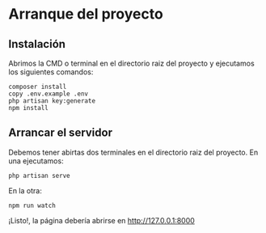 # Arranque del proyecto

## Instalación

Abrimos la CMD o terminal en el directorio raiz del proyecto y ejecutamos los siguientes comandos:
```
composer install
copy .env.example .env
php artisan key:generate
npm install
```

## Arrancar el servidor

Debemos tener abirtas dos terminales en el directorio raiz del proyecto.
En una ejecutamos: 
```
php artisan serve
```

En la otra:
```
npm run watch
```

¡Listo!, la página debería abrirse en http://127.0.0.1:8000
